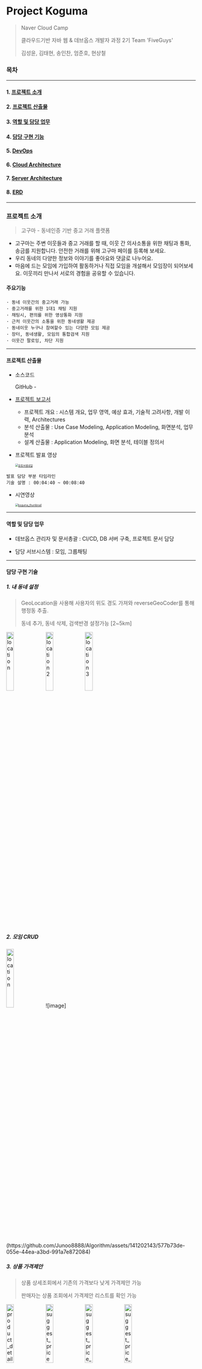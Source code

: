 # Project Koguma

>Naver Cloud Camp
>
>클라우드기반 자바 웹 & 데브옵스 개발자 과정 2기 Team 'FiveGuys'
>
>김성윤, 김태현, 송인찬, 엄준호, 현상철



### 목차

---

#### 1. [프로젝트 소개](#프로젝트-소개)

#### 2. [프로젝트 산출물](#프로젝트-산출물)

#### 3. [역할 및 담당 업무](#역할-및-담당-업무)

#### 4. [담당 구현 기능](#담당-구현-기능)

#### 5. [DevOps](#DevOps)

#### 6. [Cloud Architecture](#Cloud-Architecture)

#### 7. [Server Architecture](#Server-Architectrue)

#### 8. [ERD](#ERD)

---



### 프로젝트 소개 

>고구마 - 동네인증 기반 중고 거래 플랫폼 

- 고구마는 주변 이웃들과 중고 거래를 할 때, 이웃 간 의사소통을 위한 채팅과 통화, 송금를 지원합니다. 안전한 거래를 위해 고구마 페이를 등록해 보세요.
- 우리 동네의 다양한 정보와 이야기를 좋아요와 댓글로 나누어요. 
- 마음에 드는 모임에 가입하여 활동하거나 직접 모임을 개설해서 모임장이 되어보세요. 이웃끼리 만나서 서로의 경험을 공유할 수 있습니다.



#### 주요기능

```
· 동네 이웃간의 중고거래 가능
· 중고거래를 위한 1대1 채팅 지원
· 채팅시, 편의를 위한 영상통화 지원
· 근처 이웃간의 소통을 위한 동네생활 제공
· 동네이웃 누구나 참여할수 있는 다양한 모임 제공
· 장터, 동네생활, 모임의 통합검색 지원
· 이웃간 팔로잉, 차단 지원
```



---



#### 프로젝트 산출물

- 소스코드

  GitHub - [ ](https://github.com/Junoo8888/koguma)

- [프로젝트 보고서](https://drive.google.com/file/d/1G_ryKSDVcYQxO4aP78PcuSiRdwua2EPE/view?usp=drive_link)

  - 프로젝트 개요 : 시스템 개요, 업무 영역, 예상 효과, 기술적 고려사항, 개발 이력, Architectures
  - 분석 산출물 : Use Case Modeling, Application Modeling, 화면분석, 업무분석
  - 설계 산출물 : Application Modeling, 화면 분석, 테이블 정의서

- 프로젝트 발표 영상

  
  
  [<img src="https://github.com/ungyuun/koguma/assets/95204319/e3d53e1b-03ac-45d9-b77f-a67c1ae45d02" alt="유튜브썸네일" style="zoom:50%;" />](https://www.youtube.com/watch?v=ySCuN_o_ssg)

``` 
발표 담당 부분 타임라인
기술 설명 : 00:04:40 ~ 00:08:40
```

 

- 시연영상

  [<img src="https://github.com/ungyuun/koguma/assets/95204319/4400df2b-4baa-412e-9a17-b10fbeea4dc7" alt="koguma_thumbnail" style="zoom:50%;" />](https://youtu.be/QbFXbEj1Bzg?si=aAa8oKgPy77te4h)



---



#### 역할 및 담당 업무

- 데브옵스 관리자 및 문서총괄 : CI/CD, DB 서버 구축, 프로젝트 문서 담당

- 담당 서브시스템 : 모임, 그룹채팅


---



#### 담당 구현 기술



##### 1. 내 동네 설정

>GeoLocation을 사용해 사용자의 위도 경도 가져와 reverseGeoCoder를 통해 행정동 추출.
>
>동네 추가, 동네 삭제, 검색반경 설정가능 [2~5km]



<img src="https://github.com/ungyuun/koguma/assets/95204319/d6a0659f-bc21-49ee-bbfa-2d3273a089db" alt="location" width="20%" />   <img src="https://github.com/ungyuun/koguma/assets/95204319/f6d2fb8f-455f-4388-bfa5-dbe440009617" alt="location2" width="20%" />   <img src="https://github.com/ungyuun/koguma/assets/95204319/2ea94fec-489a-411b-b43e-4fb2487f8bf9" alt="location3" width="20%" />


##### 2. 모임 CRUD 
<img src="https://github.com/Junoo8888/Algorithm/assets/141202143/577b73de-055e-44ea-a3bd-991a7e872084" alt="location" width="20%" /> 
![image](https://github.com/Junoo8888/Algorithm/assets/141202143/577b73de-055e-44ea-a3bd-991a7e872084)




##### 3. 상품 가격제안

>상품 상세조회에서 기존의 가격보다 낮게 가격제안 가능
>
>판매자는 상품 조회에서 가격제안 리스트를 확인 가능



<img src="https://github.com/ungyuun/koguma/assets/95204319/e0769402-6fe8-4fd6-81b2-626bf909c1ed" alt="product_detail" width="20%"/>   <img src="https://github.com/ungyuun/koguma/assets/95204319/b0f504a9-bb70-40b7-85de-13352f1584a4" alt="suggest_price" width="20%" />   <img src="https://github.com/ungyuun/koguma/assets/95204319/027884f0-82a1-4b87-8dfc-de338126716f" alt="suggest_price_alert" width="20%" />   <img src="https://github.com/ungyuun/koguma/assets/95204319/3523da28-8bb7-48b3-85a0-5f2c32eca6f3" alt="suggest_price_list" width="20%" />





##### 4. 거래자 등록

>상품의 채팅내역중 회원을 선택하여 구매자로 등록한다.
>
>구매자로 등록된 회원은 본인이 구매한 상품이 아니면 내 구매 목록에서 구매내역을 삭제할수 있다.



<img src="https://github.com/ungyuun/koguma/assets/95204319/2294c065-5823-4d5c-ad4c-4ce0940753bd" alt="sale_not_buyer" width="20%" />   <img src="https://github.com/ungyuun/koguma/assets/95204319/041b0e6e-f11d-4901-bcd6-9b2e750853c0" alt="sale_not_list" width="20%" />   <img src="https://github.com/ungyuun/koguma/assets/95204319/1de835d7-7a95-445d-a516-fa98e9321679" alt="sale_not_alert" width="20%" />   <img src="https://github.com/ungyuun/koguma/assets/95204319/bc352652-551f-4b01-b875-7b28d472eff5" alt="sale_not_add" width="20%" />



##### 5. 거래 후기 

> 판매자와 구매자간 리뷰를 통한 평가가 가능하다. 
>
> 긍정적 후기의 한마디 1개당 0.5의 매너온도 증가. 부정적 후기의 한마디는 매너온도 감소.



<img src="https://github.com/ungyuun/koguma/assets/95204319/df501663-8b4a-49ba-8222-95d830b1f949" alt="good_review" width="20%" />   <img src="https://github.com/ungyuun/koguma/assets/95204319/bd7b0cf2-e913-482b-8663-48ad06b2bd4d" alt="bad_review" width="20%" />  <img src="https://github.com/ungyuun/koguma/assets/95204319/d123a710-4bc7-479f-ba1d-659744cc8976" alt="review_add_alert" width="20%" />  <img src="https://github.com/ungyuun/koguma/assets/95204319/2e9b8162-f566-4cda-af73-be63360d4d86" alt="add_review" width="20%" />



##### 6. 상품 끌어올리기

> 상품 리스트 하단에 있는 제품을 상단으로 끌어올리기. 24시간마다 한번씩 가능.



<img src="https://github.com/ungyuun/koguma/assets/95204319/3ae81fc8-446b-422a-8b47-0fb9fe4ff4be" alt="before_raise" width="20%" />   <img src="https://github.com/ungyuun/koguma/assets/95204319/26a0b92b-0373-41ba-9db5-982700812846" alt="upraise_alert" width="20%" />   <img src="https://github.com/ungyuun/koguma/assets/95204319/faf80524-d900-4984-85a5-74e444f3da0b" alt="after_raise" width="20%" />   <img src="https://github.com/ungyuun/koguma/assets/95204319/5d54c339-cd12-4a45-8c58-e6a5590c0c6e" alt="raise_alert" width="20%" />





##### 7. 상품 숨기기

>상품 리스트에서 조회가 불가능하게 변경함.



<img src="https://github.com/ungyuun/koguma/assets/95204319/8a569102-6347-4fbf-b673-7bfbd1eaf982" alt="add_hide" width="20%" />   <img src="https://github.com/ungyuun/koguma/assets/95204319/b3afbb58-7171-4d96-bce8-cadefe8509f8" alt="hide_alert" width="20%" />   <img src="https://github.com/ungyuun/koguma/assets/95204319/43bf3eb9-f89f-4b94-8686-e4d4a97b53d9" alt="hide_list" width="20%" />   <img src="https://github.com/ungyuun/koguma/assets/95204319/3f78a974-bcd0-4a46-bea9-748be76f2b47" alt="delete_hide" width="20%" />   



---





#### DevOps

![koguma_devops_toolchain](https://github.com/ungyuun/koguma/assets/95204319/c16a01b3-6725-48d3-9dbe-58ddf6051929)

---



#### Cloud Archtecture

![koguma_cloud_architecture](https://github.com/ungyuun/koguma/assets/95204319/45422ea6-9256-4636-bf8f-c9d5f108aa0b)



---



#### Server Architectrue

![koguma_server_architecture](https://github.com/ungyuun/koguma/assets/95204319/5856c19d-4399-4dc6-89bc-c87203b2f089)



---



#### ERD

![koguma_erd_diagram](https://github.com/ungyuun/koguma/assets/95204319/2d626637-b545-4568-99d6-cea4691279ac)

